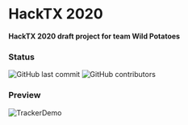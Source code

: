 # HackTX 2020
**HackTX 2020 draft project for team Wild Potatoes**

### Status
![GitHub last commit](https://img.shields.io/github/last-commit/zenginerler/WildPotatoesHackTX)
![GitHub contributors](https://img.shields.io/github/contributors/zenginerler/WildPotatoesHackTX)

### Preview
![TrackerDemo](https://user-images.githubusercontent.com/64453575/103437232-a950b000-4bea-11eb-9762-7cfff4efeb23.png)
